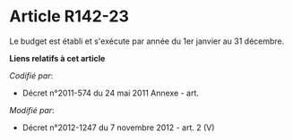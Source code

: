 # Article R142-23

Le budget est établi et s'exécute par année du 1er janvier au 31 décembre.

**Liens relatifs à cet article**

_Codifié par_:

  - Décret n°2011-574 du 24 mai 2011 Annexe - art.

_Modifié par_:

  - Décret n°2012-1247 du 7 novembre 2012 - art. 2 (V)
